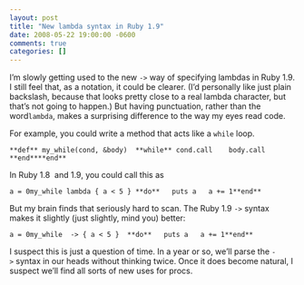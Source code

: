 ```yaml
---
layout: post
title: "New lambda syntax in Ruby 1.9"
date: 2008-05-22 19:00:00 -0600
comments: true
categories: []
---
```


I’m slowly getting used to the new `->` way of specifying lambdas in Ruby 1.9. I still feel that, as a notation, it could be clearer. (I’d personally like just plain backslash, because that looks pretty close to a real lambda character, but that’s not going to happen.) But having punctuation, rather than the word`lambda`, makes a surprising difference to the way my eyes read code.




For example, you could write a method that acts like a `while` loop.



```
**def** my_while(cond, &body)  **while** cond.call    body.call  **end****end**   
```



In Ruby 1.8  and 1.9, you could call this as



```
a = 0my_while lambda { a < 5 } **do**   puts a   a += 1**end**
```



But my brain finds that seriously hard to scan. The Ruby 1.9 `->` syntax makes it slightly (just slightly, mind you) better:



```
a = 0my_while  -> { a < 5 }  **do**   puts a   a += 1**end**
```



I suspect this is just a question of time. In a year or so, we’ll parse the `->` syntax in our heads without thinking twice. Once it does become natural, I suspect we’ll find all sorts of new uses for procs.



